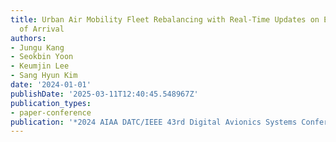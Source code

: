 ```yaml
---
title: Urban Air Mobility Fleet Rebalancing with Real-Time Updates on Estimated Time
  of Arrival
authors:
- Jungu Kang
- Seokbin Yoon
- Keumjin Lee
- Sang Hyun Kim
date: '2024-01-01'
publishDate: '2025-03-11T12:40:45.548967Z'
publication_types:
- paper-conference
publication: '*2024 AIAA DATC/IEEE 43rd Digital Avionics Systems Conference (DASC)*'
---
```

